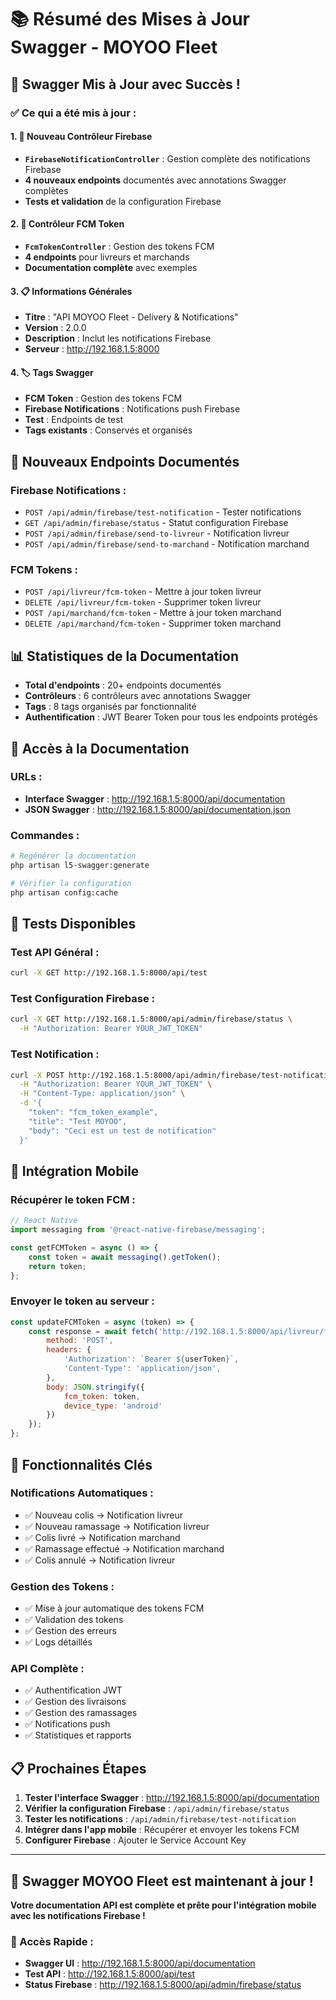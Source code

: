 # 📚 Résumé des Mises à Jour Swagger - MOYOO Fleet

## 🎉 **Swagger Mis à Jour avec Succès !**

### ✅ **Ce qui a été mis à jour :**

#### 1. **📱 Nouveau Contrôleur Firebase**
- **`FirebaseNotificationController`** : Gestion complète des notifications Firebase
- **4 nouveaux endpoints** documentés avec annotations Swagger complètes
- **Tests et validation** de la configuration Firebase

#### 2. **🔧 Contrôleur FCM Token**
- **`FcmTokenController`** : Gestion des tokens FCM
- **4 endpoints** pour livreurs et marchands
- **Documentation complète** avec exemples

#### 3. **📋 Informations Générales**
- **Titre** : "API MOYOO Fleet - Delivery & Notifications"
- **Version** : 2.0.0
- **Description** : Inclut les notifications Firebase
- **Serveur** : http://192.168.1.5:8000

#### 4. **🏷️ Tags Swagger**
- **FCM Token** : Gestion des tokens FCM
- **Firebase Notifications** : Notifications push Firebase
- **Test** : Endpoints de test
- **Tags existants** : Conservés et organisés

## 🚀 **Nouveaux Endpoints Documentés**

### **Firebase Notifications :**
- `POST /api/admin/firebase/test-notification` - Tester notifications
- `GET /api/admin/firebase/status` - Statut configuration Firebase
- `POST /api/admin/firebase/send-to-livreur` - Notification livreur
- `POST /api/admin/firebase/send-to-marchand` - Notification marchand

### **FCM Tokens :**
- `POST /api/livreur/fcm-token` - Mettre à jour token livreur
- `DELETE /api/livreur/fcm-token` - Supprimer token livreur
- `POST /api/marchand/fcm-token` - Mettre à jour token marchand
- `DELETE /api/marchand/fcm-token` - Supprimer token marchand

## 📊 **Statistiques de la Documentation**

- **Total d'endpoints** : 20+ endpoints documentés
- **Contrôleurs** : 6 contrôleurs avec annotations Swagger
- **Tags** : 8 tags organisés par fonctionnalité
- **Authentification** : JWT Bearer Token pour tous les endpoints protégés

## 🔗 **Accès à la Documentation**

### **URLs :**
- **Interface Swagger** : http://192.168.1.5:8000/api/documentation
- **JSON Swagger** : http://192.168.1.5:8000/api/documentation.json

### **Commandes :**
```bash
# Regénérer la documentation
php artisan l5-swagger:generate

# Vérifier la configuration
php artisan config:cache
```

## 🧪 **Tests Disponibles**

### **Test API Général :**
```bash
curl -X GET http://192.168.1.5:8000/api/test
```

### **Test Configuration Firebase :**
```bash
curl -X GET http://192.168.1.5:8000/api/admin/firebase/status \
  -H "Authorization: Bearer YOUR_JWT_TOKEN"
```

### **Test Notification :**
```bash
curl -X POST http://192.168.1.5:8000/api/admin/firebase/test-notification \
  -H "Authorization: Bearer YOUR_JWT_TOKEN" \
  -H "Content-Type: application/json" \
  -d '{
    "token": "fcm_token_example",
    "title": "Test MOYOO",
    "body": "Ceci est un test de notification"
  }'
```

## 📱 **Intégration Mobile**

### **Récupérer le token FCM :**
```javascript
// React Native
import messaging from '@react-native-firebase/messaging';

const getFCMToken = async () => {
    const token = await messaging().getToken();
    return token;
};
```

### **Envoyer le token au serveur :**
```javascript
const updateFCMToken = async (token) => {
    const response = await fetch('http://192.168.1.5:8000/api/livreur/fcm-token', {
        method: 'POST',
        headers: {
            'Authorization': `Bearer ${userToken}`,
            'Content-Type': 'application/json',
        },
        body: JSON.stringify({
            fcm_token: token,
            device_type: 'android'
        })
    });
};
```

## 🎯 **Fonctionnalités Clés**

### **Notifications Automatiques :**
- ✅ Nouveau colis → Notification livreur
- ✅ Nouveau ramassage → Notification livreur
- ✅ Colis livré → Notification marchand
- ✅ Ramassage effectué → Notification marchand
- ✅ Colis annulé → Notification livreur

### **Gestion des Tokens :**
- ✅ Mise à jour automatique des tokens FCM
- ✅ Validation des tokens
- ✅ Gestion des erreurs
- ✅ Logs détaillés

### **API Complète :**
- ✅ Authentification JWT
- ✅ Gestion des livraisons
- ✅ Gestion des ramassages
- ✅ Notifications push
- ✅ Statistiques et rapports

## 📋 **Prochaines Étapes**

1. **Tester l'interface Swagger** : http://192.168.1.5:8000/api/documentation
2. **Vérifier la configuration Firebase** : `/api/admin/firebase/status`
3. **Tester les notifications** : `/api/admin/firebase/test-notification`
4. **Intégrer dans l'app mobile** : Récupérer et envoyer les tokens FCM
5. **Configurer Firebase** : Ajouter le Service Account Key

---

## 🎉 **Swagger MOYOO Fleet est maintenant à jour !**

**Votre documentation API est complète et prête pour l'intégration mobile avec les notifications Firebase !**

### **📱 Accès Rapide :**
- **Swagger UI** : http://192.168.1.5:8000/api/documentation
- **Test API** : http://192.168.1.5:8000/api/test
- **Status Firebase** : http://192.168.1.5:8000/api/admin/firebase/status
